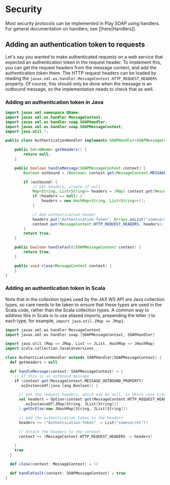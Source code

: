 # Security

Most security protocols can be implemented in Play SOAP using handlers.  For general documentation on handlers, see [[here|Handlers]].

## Adding an authentication token to requests

Let's say you wanted to make authenticated requests on a web service that expected an authentication token in the request header.  To implement this, you can get the request headers from the message context, and add the authentication token there.  The HTTP request headers can be loaded by reading the `javax.xml.ws.handler.MessageContext.HTTP_REQUEST_HEADERS` property.  Of course, this should only be done when the message is an outbound message, so the implementation needs to check that as well.

### Adding an authentication token in Java

```java
import javax.xml.namespace.QName;
import javax.xml.ws.handler.MessageContext;
import javax.xml.ws.handler.soap.SOAPHandler;
import javax.xml.ws.handler.soap.SOAPMessageContext;
import java.util.*;

public class AuthenticationHandler implements SOAPHandler<SOAPMessageContext> {

    public Set<QName> getHeaders() {
        return null;
    }

    public boolean handleMessage(SOAPMessageContext context) {
        Boolean outbound = (Boolean) context.get(MessageContext.MESSAGE_OUTBOUND_PROPERTY);

        if (outbound) {
            // Get headers, create if null
            Map<String, List<String>> headers = (Map) context.get(MessageContext.HTTP_REQUEST_HEADERS);
            if (headers == null) {
                headers = new HashMap<String, List<String>>();
            }

            // Add authentication header
            headers.put("Authentication-Token", Arrays.asList("somesecret"));
            context.put(MessageContext.HTTP_REQUEST_HEADERS, headers);
        }
        return true;
    }

    public boolean handleFault(SOAPMessageContext context) {
        return true;
    }

    public void close(MessageContext context) {
    }
}
```

### Adding an authentication token in Scala

Note that in the collection types used by the JAX WS API are Java collection types, so care needs to be taken to ensure that these types are used in the Scala code, rather than the Scala collection types.  A common way to address this in Scala is to use aliased imports, prepending the letter `J` to each type, for example, `import java.util.{Map => JMap}`.

```scala
import javax.xml.ws.handler.MessageContext
import javax.xml.ws.handler.soap.{SOAPMessageContext, SOAPHandler}

import java.util.{Map => JMap, List => JList, HashMap => JHashMap}
import scala.collection.JavaConversions._

class AuthenticationHandler extends SOAPHandler[SOAPMessageContext] {
  def getHeaders = null

  def handleMessage(context: SOAPMessageContext) = {
    // If this is an outbound message
    if (context.get(MessageContext.MESSAGE_OUTBOUND_PROPERTY)
      .asInstanceOf[java.lang.Boolean]) {

      // Get the request headers, which may be null, in which case create them
      val headers = Option(context.get(MessageContext.HTTP_REQUEST_HEADERS)
        .asInstanceOf[JMap[String, JList[String]]]
      ).getOrElse(new JHashMap[String, JList[String]])

      // Add the authentication token to the headers
      headers += ("Authentication-Token" -> List("somesecret"))

      // Attach the headers to the context
      context += (MessageContext.HTTP_REQUEST_HEADERS -> headers)

    }
    true
  }

  def close(context: MessageContext) = ()

  def handleFault(context: SOAPMessageContext) = true
}
```
